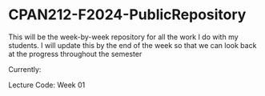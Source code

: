 # CPAN212-F2024-PublicRepository
This will be the week-by-week repository for all the work I do with my students.  I will update this by the end of the week so that we can look back at the progress throughout the semester

Currently:

Lecture Code:
  Week 01
